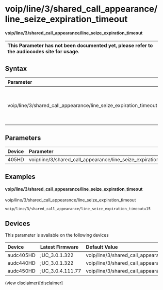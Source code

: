 ﻿---
description: voip/line/3/shared_call_appearance/line_seize_expiration_timeout
search: false
---

# voip/line/3/shared_call_appearance/line_seize_expiration_timeout

#### voip/line/3/shared_call_appearance/line_seize_expiration_timeout


| This Parameter has not been documented yet, please refer to the audiocodes site for usage.  |
| :--- |

## Syntax
| Parameter | Syntax |
| :--- | :--- |
|voip/line/3/shared_call_appearance/line_seize_expiration_timeout | {% raw %} undefined {% endraw %} |

## Parameters
|Device|Parameter|value|Description|
|:---|:---|:---|:---|
| 405HD | voip/line/3/shared_call_appearance/line_seize_expiration_timeout |  |  |

## Examples
#### voip/line/3/shared_call_appearance/line_seize_expiration_timeout

voip/line/3/shared_call_appearance/line_seize_expiration_timeout

```
voip/line/3/shared_call_appearance/line_seize_expiration_timeout=15
```

## Devices
This parameter is available on the following devices

| Device | Latest Firmware | Default Value |
|:---|:---|:---|
| audc405HD | ;UC_3.0.1.322 | voip/line/3/shared_call_appearance/line_seize_expiration_timeout=15 
| audc440HD | ;UC_3.0.1.322 | voip/line/3/shared_call_appearance/line_seize_expiration_timeout=15 
| audc450HD | ;UC_3.0.4.111.77 | voip/line/3/shared_call_appearance/line_seize_expiration_timeout=15 

(view disclaimer)[disclaimer]
